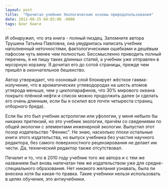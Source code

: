 ```yaml
---
layout: post
title:  "Прочитал учебник Экологические основы природопользования"
date: 2011-08-25 04:03:00 -0000
tags: Блог Книги
---
```


И обнаружил, что эта книга - полный пиздец. Запомните автора Трушина Татьяна Павловна, она умудрилась написать учебник наполненный неточностями, фактологическими ошибками и дешёвым пафосом чуть менее чем полностью. Бессмысленно приводить полный перечень, я не пишу таких длинных статей, а учебник уже отправлен в мусорную корзину. Я дочитал его до сотой страницы, прежде чем пришёл в окончательное бешенство.

Автор утверждает, что озоновый слой блокирует жёсткое гамма-излучение, что в ароматических углеводородах на шесть атомов углерода меньше, чем у циклопарафинов, что 30% мирового океана покрыто плёнкой нефти и список можно продолжить далее (и сделать его очень длинным, если бы я осилил все почти четыреста страниц отборного бреда).

Если бы это был учебник астрологии или уфологии, у меня небыло бы никаких претензий, но это учебник экологии, причём со сведениями по общей экологии с элементами инженерной экологии. Выпустил этот позор издательство "Феникс". Не знаю, насколько плохи остальные книги этого издательства, но выпуск учебника без участия научного редактора, без самого поверхностного рецензирования не делает им чести. Да, технический редактор также отсутствовал.

Печалит и то, что в 2010 году учебник того же автора и с тем же названием был вновь напечатан тем же издательством уже для средне-специального образования. Нет никакого желания узнавать, была ли внесена хотя бы какая-то правка. Такие учебники нельзя использовать в целях обучения, это антиучебники. 